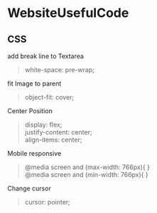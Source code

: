 # WebsiteUsefulCode

CSS
---
add break line to Textarea
> white-space: pre-wrap;

fit Image to parent
> object-fit: cover;

Center Position
> display: flex;  
> justify-content: center;  
> align-items: center;  

Mobile responsive
> @media screen and (max-width: 766px){ }  
> @media screen and (min-width: 766px){ }

Change cursor

> cursor: pointer;
